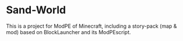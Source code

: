 # Sand-World
This is a project for ModPE of Minecraft, including a story-pack (map &amp; mod) based on BlockLauncher and its ModPEscript.
